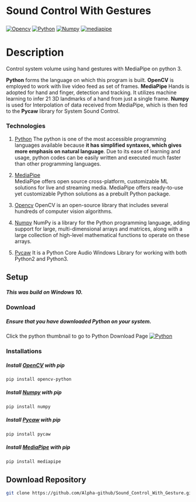 # Sound Control With Gestures 
#####
[![Opencv](https://editor.analyticsvidhya.com/uploads/800882.png)](https://opencv.org/)
[![Python](https://www.python.org/static/community_logos/python-logo-master-v3-TM-flattened.png)](https://www.python.org/)
[![Numpy](https://encrypted-tbn0.gstatic.com/images?q=tbn:ANd9GcTeXkEA3c2hxTcrZWwVnniXAFiqai51196osD9FWL0_D_Ca7fOT)](https://www.numpy.org/)
[![mediapipe](https://google.github.io/mediapipe/images/logo_horizontal_color.png)](https://google.github.io/mediapipe/)
&nbsp;

# Description

Control system volume using hand gestures with MediaPipe on python 3.

**Python** forms the language on which this program is built. **OpenCV** is employed to work with live video feed as set of frames.
**MediaPipe** Hands is adopted for hand and finger, detection and tracking. It utilizes machine learning to infer 21 3D landmarks of a hand from just a single frame. 
**Numpy** is used for Interpolation of data received from MediaPipe, which is then fed to the **Pycaw** library for System Sound Control.

### Technologies
1.  [Python] 
The python is one of the most accessible programming languages available because **it has simplified syntaxes, which gives more emphasis on natural language**. Due to its ease of learning and usage, python codes can be easily written and executed much faster than other programming languages.

2. [MediaPipe]  
MediaPipe offers open source cross-platform, customizable ML solutions for live and streaming media. MediaPipe offers ready-to-use yet customizable Python solutions as a prebuilt Python package.

3. [Opencv]
OpenCV is an open-source library that includes several hundreds of computer vision algorithms.

4. [Numpy]
NumPy is a library for the Python programming language, adding support for large, multi-dimensional arrays and matrices, along with a large collection of high-level mathematical functions to operate on these arrays.
5. [Pycaw]
It is a Python Core Audio Windows Library for working with both Python2 and Python3.

## Setup
##### This was build on Windows 10.
### Download
##### Ensure that you have downloaded Python on your system.
Click the python thumbnail to go to Python Download Page
[
![Python](https://www.python.org/static/community_logos/python-logo-master-v3-TM-flattened.png)](https://www.python.org/downloads/)

###  Installations
##### Install [OpenCV] with pip
```sh
pip install opencv-python
```
##### Install [Numpy] with pip
```sh
pip install numpy
```
##### Install [Pycaw] with pip
```sh
pip install pycaw
```
##### Install [MediaPipe] with pip
```sh
pip install mediapipe
```
## Download Repository
```sh
git clone https://github.com/Alpha-github/Sound_Control_With_Gesture.git
```

[Opencv]: <https://opencv.org/>
[Python]: <https://www.python.org/>
[Numpy]: <https://www.numpy.org/>
[MediaPipe]:<https://google.github.io/mediapipe/>
[Pycaw]:<https://github.com/AndreMiras/pycaw>


